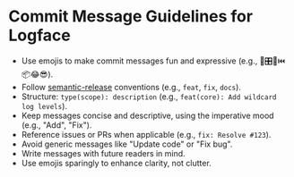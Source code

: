 # Commit Message Guidelines for Logface

- Use emojis to make commit messages fun and expressive (e.g., 🚂🎛️🧶⏮️📦😂😎).
- Follow [semantic-release](https://semantic-release.gitbook.io/semantic-release/) conventions (e.g., `feat`, `fix`, `docs`).
- Structure: `type(scope): description` (e.g., `feat(core): Add wildcard log levels`).
- Keep messages concise and descriptive, using the imperative mood (e.g., "Add", "Fix").
- Reference issues or PRs when applicable (e.g., `fix: Resolve #123`).
- Avoid generic messages like "Update code" or "Fix bug".
- Write messages with future readers in mind.
- Use emojis sparingly to enhance clarity, not clutter.
